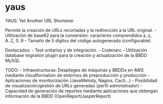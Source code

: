 yaus
====

YAUS: Yet Another URL Shortener

Permite la creación de URLs recortadas y la redirección a la URL original.
    - Utilización de base62 para la conversión:
        caracteres comprendidos a..z, A..Z, 0..9
    - Tamaño de 5 dígitos del código autogenerado (configurable)

Destacados:
    - Test unitarios y de integración.
    - Codenarc
    - Utilización database migration plugin para la creación y actualización de la BBDD MySQL

TODO:
    - Infraestructuras: Desplieges de máquinas y BBDDs en AWS mediante cloudformation de entornos de preproducción y
      producción
    - Aplicaciones de monitorización (JavaMelody, Nagios, Cacti...)
    - Posibilidad de visualización/gestión de URLs generadas (perfil administrador)
    - Capacidad de generación de reportes mediante aplicaciones que obtengan información de la BBDD (OpenReport/JasperReport)